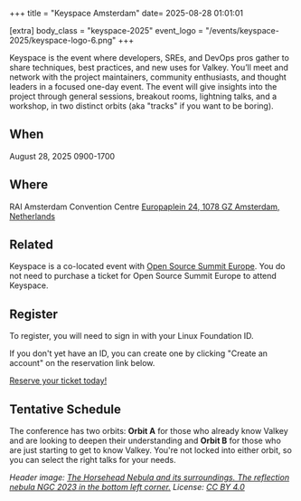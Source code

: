 +++
title = "Keyspace Amsterdam"
date= 2025-08-28 01:01:01

[extra]
body_class = "keyspace-2025"
event_logo = "/events/keyspace-2025/keyspace-logo-6.png"
+++
<style type="text/css">
/* this page pulls in CSS from sessionize and it clashes with our color scheme */
.event-single #sessionize.sessionize-wrapper .sz-cssgrid .sz-cssgrid__track-label,
.event-single #sessionize.sessionize-wrapper h3,
.event-single #sessionize.sessionize-wrapper h2,
.event-single #sessionize.sessionize-wrapper .sz-day__title {
    color: #fff;
}
.event-single #sessionize.sessionize-wrapper .sz-cssgrid .sz-cssgrid__track-label {
    background-color: #111;
}

.event-single #sessionize.sessionize-wrapper .sz-cssgrid .sz-session__card{
    box-shadow: rgb(100,100,100) 0px 0px 0px 2px;
}
</style>

Keyspace is the event where developers, SREs, and DevOps pros gather to share techniques, best practices, and new uses for Valkey. You’ll meet and network with the project maintainers, community enthusiasts, and thought leaders in a focused one-day event. The event will give insights into the project through general sessions, breakout rooms, lightning talks, and a workshop, in two distinct orbits (aka "tracks" if you want to be boring).

## When

August 28, 2025 0900-1700

## Where

RAI Amsterdam Convention Centre [Europaplein 24, 1078 GZ Amsterdam, Netherlands](https://www.google.com/maps/place/Amsterdam+RAI/@52.3411938,4.8860407,1232m/data=!3m2!1e3!4b1!4m6!3m5!1s0x47c60a1f63d57e25:0xa08f37a724d09338!8m2!3d52.3411906!4d4.8886156!16s%2Fm%2F064pf4f?entry=ttu&g_ep=EgoyMDI1MDcwOS4wIKXMDSoASAFQAw%3D%3D)

## Related

Keyspace is a co-located event with [Open Source Summit Europe](https://events.linuxfoundation.org/open-source-summit-europe/). You do not need to purchase a ticket for Open Source Summit Europe to attend Keyspace.

## Register

To register, you will need to sign in with your Linux Foundation ID.

If you don't yet have an ID, you can create one by clicking "Create an account" on the reservation link below.

[Reserve your ticket today!](https://register.linuxfoundation.org/keyspace-2025)

## Tentative Schedule

The conference has two orbits: **Orbit A** for those who already know Valkey and are looking to deepen their understanding and **Orbit B** for those who are just starting to get to know Valkey. You're not locked into either orbit, so you can select the right talks for your needs.

<script type="text/javascript" src="https://sessionize.com/api/v2/qv5dn29l/view/GridSmart"></script>

_Header image: [The Horsehead Nebula and its surroundings. The reflection nebula NGC 2023 in the bottom left corner.](https://en.wikipedia.org/wiki/Horsehead_Nebula#/media/File:Horsehead_and_flame_Nebulea_384mm_scope_Ha-RGB.jpg) License: [CC BY 4.0](https://creativecommons.org/licenses/by/4.0/)_